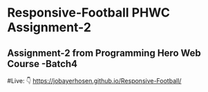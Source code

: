 # Responsive-Football PHWC Assignment-2
## Assignment-2 from Programming Hero Web Course -Batch4
#Live: 👇
https://jobayerhosen.github.io/Responsive-Football/
